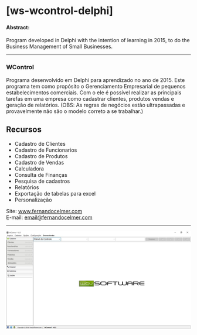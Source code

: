 # [ws-wcontrol-delphi]

#### Abstract:
Program developed in Delphi with the intention of learning in 2015, to do the Business Management of Small Businesses.
___
### WControl
Programa desenvolvido em Delphi para aprendizado no ano de 2015. Este programa tem como propósito o Gerenciamento Empresarial de pequenos estabelecimentos comerciais. Com o ele é possível realizar as principais tarefas em uma empresa como cadastrar clientes, produtos vendas e geração de relatórios. (OBS: As regras de negócios estão ultrapassadas e provavelmente não são o modelo correto a se trabalhar.)

## Recursos
- Cadastro de Clientes</br>
- Cadastro de Funcionarios</br>
- Cadastro de Produtos</br>
- Cadastro de Vendas</br>
- Calculadora</br>
- Consulta de Finanças</br>
- Pesquisa de cadastros</br>
- Relatórios</br>
- Exportação de tabelas para excel</br>
- Personalização</br>

Site: www.fernandocelmer.com
</br>
E-mail: email@fernandocelmer.com
________________________________
<p>
<img src="https://github.com/FernandoCelmer/ws-wcontrol-delphi/blob/master/Design/Screns/ws-wcontrol-v25-02.jpg?raw=true"/>
